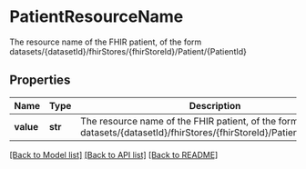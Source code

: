 # PatientResourceName

The resource name of the FHIR patient, of the form datasets/{datasetId}/fhirStores/{fhirStoreId}/Patient/{PatientId}
## Properties
Name | Type | Description | Notes
------------ | ------------- | ------------- | -------------
**value** | **str** | The resource name of the FHIR patient, of the form datasets/{datasetId}/fhirStores/{fhirStoreId}/Patient/{PatientId} | 

[[Back to Model list]](../README.md#documentation-for-models) [[Back to API list]](../README.md#documentation-for-api-endpoints) [[Back to README]](../README.md)


